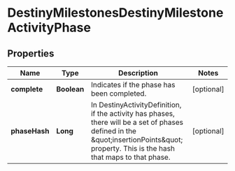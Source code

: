 
# DestinyMilestonesDestinyMilestoneActivityPhase

## Properties
Name | Type | Description | Notes
------------ | ------------- | ------------- | -------------
**complete** | **Boolean** | Indicates if the phase has been completed. |  [optional]
**phaseHash** | **Long** | In DestinyActivityDefinition, if the activity has phases, there will be a set of phases defined in the \&quot;insertionPoints\&quot; property. This is the hash that maps to that phase. |  [optional]



